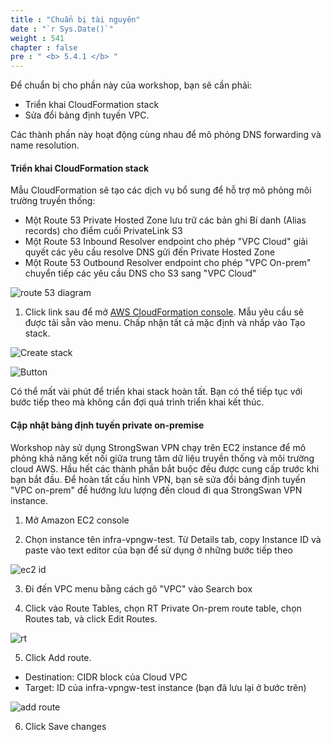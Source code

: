 ```yaml
---
title : "Chuẩn bị tài nguyên"
date : "`r Sys.Date()`"
weight : 541
chapter : false
pre : " <b> 5.4.1 </b> "
---
```


Để chuẩn bị cho phần này của workshop, bạn sẽ cần phải:
+ Triển khai CloudFormation stack
+ Sửa đổi bảng định tuyến VPC.

Các thành phần này hoạt động cùng nhau để mô phỏng DNS forwarding và name resolution.

#### Triển khai CloudFormation stack

Mẫu CloudFormation sẽ tạo các dịch vụ bổ sung để hỗ trợ mô phỏng môi trường truyền thống:
+ Một Route 53 Private Hosted Zone lưu trữ các bản ghi Bí danh (Alias records) cho điểm cuối PrivateLink S3
+ Một Route 53 Inbound Resolver endpoint cho phép "VPC Cloud" giải quyết các yêu cầu resolve DNS gửi đến Private Hosted Zone
+ Một Route 53 Outbound Resolver endpoint cho phép "VPC On-prem" chuyển tiếp các yêu cầu DNS cho S3 sang "VPC Cloud"

![route 53 diagram](/images/5-Workshop/5.4-S3-onprem/route53.png)

1. Click link sau để mở [AWS CloudFormation console](https://us-east-1.console.aws.amazon.com/cloudformation/home?region=us-east-1#/stacks/quickcreate?templateURL=https://s3.amazonaws.com/reinvent-endpoints-builders-session/R53CF.yaml&stackName=PLOnpremSetup). Mẫu yêu cầu sẽ được tải sẵn vào menu. Chấp nhận tất cả mặc định và nhấp vào Tạo stack.

![Create stack](/images/5-Workshop/5.4-S3-onprem/create-stack.png)

![Button](/images/5-Workshop/5.4-S3-onprem/create-stack-button.png)

Có thể mất vài phút để triển khai stack hoàn tất. Bạn có thể tiếp tục với bước tiếp theo mà không cần đợi quá trình triển khai kết thúc.

####  Cập nhật bảng định tuyến private on-premise 

Workshop này sử dụng StrongSwan VPN chạy trên EC2 instance để mô phỏng khả năng kết nối giữa trung tâm dữ liệu truyền thống và môi trường cloud AWS. Hầu hết các thành phần bắt buộc đều được cung cấp trước khi bạn bắt đầu. Để hoàn tất cấu hình VPN, bạn sẽ sửa đổi bảng định tuyến "VPC on-prem" để hướng lưu lượng đến cloud đi qua StrongSwan VPN instance.

1. Mở Amazon EC2 console 

2. Chọn instance tên infra-vpngw-test. Từ Details tab, copy Instance ID và paste vào text editor của bạn để sử dụng ở những bước tiếp theo

![ec2 id](/images/5-Workshop/5.4-S3-onprem/ec2-onprem-id.png)

3. Đi đến VPC menu bằng cách gõ "VPC" vào Search box

4. Click vào Route Tables, chọn RT Private On-prem route table, chọn Routes tab, và click Edit Routes.

![rt](/images/5-Workshop/5.4-S3-onprem/rt.png)

5. Click Add route.
+ Destination: CIDR block của Cloud VPC
+ Target: ID của infra-vpngw-test instance (bạn đã lưu lại ở bước trên)

![add route](/images/5-Workshop/5.4-S3-onprem/add-route.png)

6. Click Save changes




